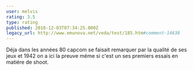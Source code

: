 ```yaml
---
user: melvis
rating: 3.5
type: rating
published: 2010-12-03T07:34:25.000Z
legacy_url: http://www.emunova.net/veda/test/185.htm#comment-14638
---
```

Déja dans les années 80 capcom se faisait remarquer par la qualité de ses jeux et 1942 on a ici la preuve méme si c'est un ses premiers essais en matiére de shoot.